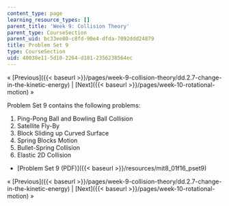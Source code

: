 ```yaml
---
content_type: page
learning_resource_types: []
parent_title: 'Week 9: Collision Theory'
parent_type: CourseSection
parent_uid: bc33ee80-c8fd-90e4-dfda-7092ddd24879
title: Problem Set 9
type: CourseSection
uid: 40038e11-5d10-2264-d181-2356238564ec
---
```


« [Previous]({{< baseurl >}}/pages/week-9-collision-theory/dd.2.7-change-in-the-kinetic-energy) | [Next]({{< baseurl >}}/pages/week-10-rotational-motion) »

Problem Set 9 contains the following problems:

1.  Ping-Pong Ball and Bowling Ball Collision
2.  Satellite Fly-By
3.  Block Sliding up Curved Surface
4.  Spring Blocks Motion
5.  Bullet-Spring Collision
6.  Elastic 2D Collision

*   [Problem Set 9 (PDF)]({{< baseurl >}}/resources/mit8_01f16_pset9)

« [Previous]({{< baseurl >}}/pages/week-9-collision-theory/dd.2.7-change-in-the-kinetic-energy) | [Next]({{< baseurl >}}/pages/week-10-rotational-motion) »